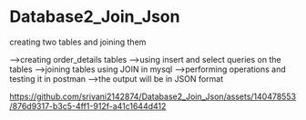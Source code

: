 # Database2_Join_Json
creating two tables and joining them


-->creating order_details tables
-->using insert and select queries on the tables
-->joining tables using JOIN in mysql
-->performing operations and testing it in postman
-->the output will be in JSON format

https://github.com/srivani2142874/Database2_Join_Json/assets/140478553/876d9317-b3c5-4ff1-912f-a41c1644d412
